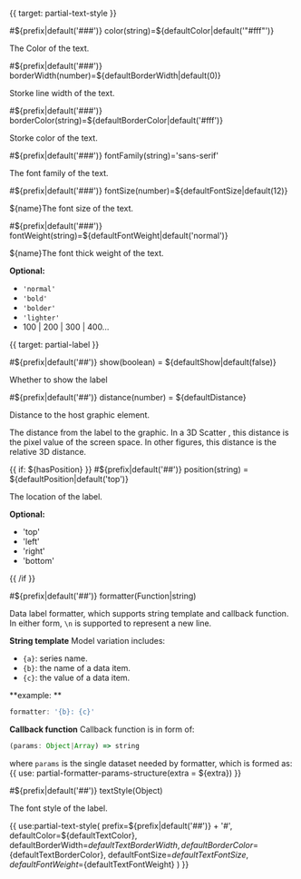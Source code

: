 
{{ target: partial-text-style }}

#${prefix|default('###')} color(string)=${defaultColor|default('"#fff"')}

The Color of the text.

#${prefix|default('###')} borderWidth(number)=${defaultBorderWidth|default(0)}

Storke line width of the text.

#${prefix|default('###')} borderColor(string)=${defaultBorderColor|default('#fff')}

Storke color of the text.


#${prefix|default('###')} fontFamily(string)='sans-serif'

The font family of the text.

#${prefix|default('###')} fontSize(number)=${defaultFontSize|default(12)}

${name}The font size of the text.

#${prefix|default('###')} fontWeight(string)=${defaultFontWeight|default('normal')}

${name}The font thick weight of the text.

**Optional:**
+ `'normal'`
+ `'bold'`
+ `'bolder'`
+ `'lighter'`
+ 100 | 200 | 300 | 400...





{{ target: partial-label }}

#${prefix|default('##')} show(boolean) = ${defaultShow|default(false)}

Whether to show the label

#${prefix|default('##')} distance(number) = ${defaultDistance}

Distance to the host graphic element.

The distance from the label to the graphic. In a 3D Scatter , this distance is the pixel value of the screen space. In other figures, this distance is the relative 3D distance.

{{ if: ${hasPosition} }}
#${prefix|default('##')} position(string) = ${defaultPosition|default('top')}

The location of the label.

**Optional:**

+ 'top'
+ 'left'
+ 'right'
+ 'bottom'

{{ /if }}

#${prefix|default('##')} formatter(Function|string)

Data label formatter, which supports string template and callback function. In either form, `\n` is supported to represent a new line.

**String template**
Model variation includes:
+ `{a}`: series name.
+ `{b}`: the name of a data item.
+ `{c}`: the value of a data item.

**example: **
```js
formatter: '{b}: {c}'
```

**Callback function**
Callback function is in form of:
```js
(params: Object|Array) => string
```
where `params` is the single dataset needed by formatter, which is formed as:
{{ use: partial-formatter-params-structure(extra = ${extra}) }}


#${prefix|default('##')} textStyle(Object)

The font style of the label.

{{ use:partial-text-style(
    prefix=${prefix|default('##')} + '#',
    defaultColor=${defaultTextColor},
    defaultBorderWidth=${defaultTextBorderWidth},
    defaultBorderColor=${defaultTextBorderColor},
    defaultFontSize=${defaultTextFontSize},
    defaultFontWeight=${defaultTextFontWeight}
) }}